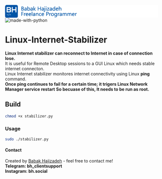 <img src="https://github.com/babakhajizadeh/Linux-Internet-Stabilizer/blob/main/readme_logo.png" alt="Babak Hajizadeh" style="float:left;"/>

![made-with-python](https://img.shields.io/badge/python-v3.7-blue)
# Linux-Internet-Stabilizer

__Linux Internet stabilizer can reconnect to Internet in case of connection lose.__  
It is useful for Remote Desktop sessions to a GUI Linux which needs stable internet connecton.  
Linux Internet stabilizer monitores internet connectivity using Linux __ping__ command.  
__Once ping continues to fail for a certain time; it trigers Linux Network Manager service restart__
__So becuase of this, It needs to be run as root.__  
## Build  
```sh
chmod +x stabilizer.py
```
### Usage
```sh
sudo ./stabilizer.py
```
#### Contact
Created by [Babak Hajizadeh]( www.linkedin.com/in/babakhajizadeh) - feel free to contact me!  
__Telegram: bh_clientsupport__  
__Instagram: bh.social__  
